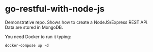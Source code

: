 # go-restful-with-node-js

Demonstrative repo. Shows how to create a NodeJS/Express REST API. Data are stored in MongoDB.

You need Docker to run it typing:

```
docker-compose up -d
```
